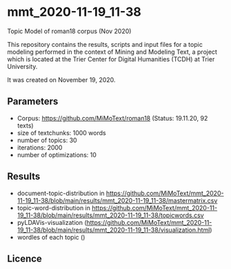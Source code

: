 # mmt_2020-11-19_11-38
Topic Model of roman18 corpus (Nov 2020)

This repository contains the results, scripts and input files for a topic modeling performed in the context of Mining and Modeling Text, a project which is located at the Trier Center for Digital Humanities (TCDH) at Trier University.

It was created on November 19, 2020.


## Parameters

* Corpus: https://github.com/MiMoText/roman18 (Status: 19.11.20, 92 texts)
* size of textchunks: 1000 words
* number of topics: 30
* iterations: 2000
* number of optimizations: 10

## Results
* document-topic-distribution in https://github.com/MiMoText/mmt_2020-11-19_11-38/blob/main/results/mmt_2020-11-19_11-38/mastermatrix.csv
* topic-word-distribution in https://github.com/MiMoText/mmt_2020-11-19_11-38/blob/main/results/mmt_2020-11-19_11-38/topicwords.csv
* pyLDAVis-visualization (https://github.com/MiMoText/mmt_2020-11-19_11-38/blob/main/results/mmt_2020-11-19_11-38/visualization.html)
* wordles of each topic ()


## Licence
